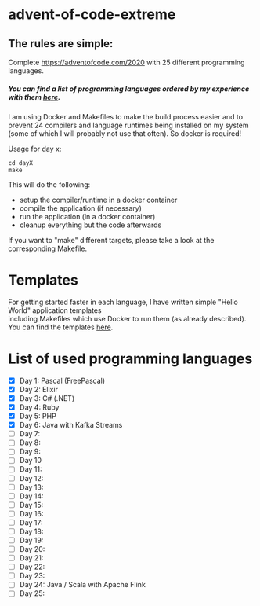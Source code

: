 
# advent-of-code-extreme

## The rules are simple:

Complete https://adventofcode.com/2020 with 25 different programming languages.

##### You can find a list of programming languages ordered by my experience with them [here](https://github.com/NicoBiernat/advent-of-code-extreme/blob/main/programming-languages.md).

I am using Docker and Makefiles to make the build process easier and to prevent 24 compilers and language runtimes being installed on my system (some of which I will probably not use that often).
So docker is required!

Usage for day x:
```shell
cd dayX
make
```
This will do the following:
- setup the compiler/runtime in a docker container
- compile the application (if necessary)
- run the application (in a docker container)
- cleanup everything but the code afterwards  

If you want to "make" different targets, please take a look at the corresponding Makefile.

# Templates
For getting started faster in each language, I have written simple "Hello World" application templates  
including Makefiles which use Docker to run them (as already described). You can find the templates [here](https://github.com/NicoBiernat/advent-of-code-extreme/tree/main/templates).

# List of used programming languages

- [x] Day 1: Pascal (FreePascal)
- [x] Day 2: Elixir
- [x] Day 3: C# (.NET)
- [x] Day 4: Ruby
- [x] Day 5: PHP
- [x] Day 6: Java with Kafka Streams
- [ ] Day 7:
- [ ] Day 8:
- [ ] Day 9:
- [ ] Day 10
- [ ] Day 11:
- [ ] Day 12:
- [ ] Day 13:
- [ ] Day 14:
- [ ] Day 15:
- [ ] Day 16:
- [ ] Day 17:
- [ ] Day 18:
- [ ] Day 19:
- [ ] Day 20:
- [ ] Day 21:
- [ ] Day 22:
- [ ] Day 23:
- [ ] Day 24: Java / Scala with Apache Flink
- [ ] Day 25: